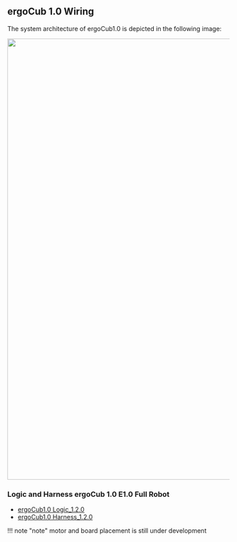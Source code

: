 ## ergoCub 1.0 Wiring 

The system architecture of ergoCub1.0 is depicted in the following image:


<center> <img src ="../img/ergoCub1.0_architecture.png" width=1000>
         
</center>

### Logic and Harness ergoCub 1.0 E1.0 Full Robot 


- [ergoCub1.0 Logic_1.2.0](https://github.com/icub-tech-iit/electronics-wiring-public/blob/master/ergocub1/ergocub1.0/pdf/ergoCub1.1_E1.0_16963_1.2.0_Logic.pdf)
- [ergoCub1.0 Harness_1.2.0](https://github.com/icub-tech-iit/electronics-wiring-public/blob/master/ergocub1/ergocub1.0/pdf/ergoCub1.1_E1.0_16965_1.2.0_Harness.pdf)


!!! note "note"
    motor and board placement is still under development
    
